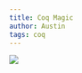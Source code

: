 ```yaml
---
title: Coq Magic
author: Austin
tags: coq
---
```


![](https://i.ytimg.com/vi/hswLUBKEafg/maxresdefault.jpg)
